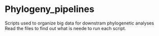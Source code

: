 # Phylogeny_pipelines
Scripts used to organize big data for downstram phylogenetic analyses
Read the files to find out what is neede to run each script.
